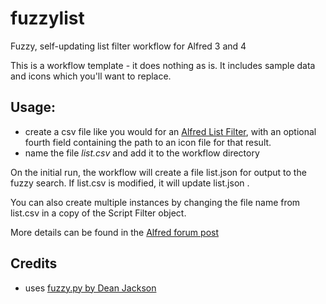 # fuzzylist
Fuzzy, self-updating list filter workflow for Alfred 3 and 4

This is a workflow template - it does nothing as is.  It includes sample data and icons which you'll want to replace.

## Usage:
- create a csv file like you would for an [Alfred List Filter](https://www.alfredapp.com/help/workflows/inputs/list-filter/), with an optional fourth field containing the path to an icon file for that result.
- name the file *list.csv* and add it to the workflow directory

On the initial run, the workflow will create a file list.json for output to the fuzzy search.  If list.csv is modified, it will update list.json .  

You can also create multiple instances by changing the file name from list.csv in a copy of the Script Filter object.

More details can be found in the [Alfred forum post](https://www.alfredforum.com/topic/11094-fuzzy-self-updating-list-filter-workflow-template/?tab=comments#comment-57706)

## Credits
- uses [fuzzy.py by Dean Jackson](https://github.com/deanishe/alfred-fuzzy)

